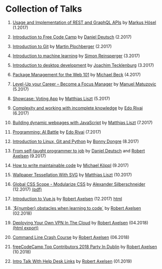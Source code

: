 # Collection of Talks

1. [ Usage and Implementation of REST and GraphQL APIs](./src/rest_graphql.ppt)
 by [Markus Hösel](http://www.hoeselm.at) (1.2017)

2. [ Introduction to Free Code Camp](https://prezi.com/r3s3kjl_yfln/intro-free-code-camp/)
 by [Daniel Deutsch](https://www.linkedin.com/in/daniel-deutsch-b95611127/) (2.2017)

3. [ Introduction to Git](./src/2017-02-24_git_quick_and_dirty.odp)
 by [Martin Plochberger](https://github.com/42pre) (2.2017)

4. [ Introduction to machine learning](https://abisz.github.io/talk-ml-introduction/#/)
 by [Simon Reinsperger](http://www.piedcode.com/) (3.2017)

5. [ Introduction to desktop development](https://docs.google.com/presentation/d/1-43Of72dOhDBW3F4Peylc2QFzm0rGw3u1XX_2TwKv6I/edit?usp=sharing)
 by [Joachim Tecklenburg](https://tecklenburg.at/) (3.2017)

6. [ Package Management for the Web 101](./src/2017_04_05_DependencyManagement/2017_04_05_DependencyManagement.pptx)
 by [Michael Beck](https://github.com/NoPodi) (4.2017)

7. [
Level-Up your Career – Become a Focus Manager](https://speakerdeck.com/matuzo/level-up-your-career-become-a-focus-manager) by [Manuel Matuzovic](https://twitter.com/mmatuzo) (5.2017)

8. [Showcase: Voting App](./src/2017_05_19_votingapp.odp) by [Matthias Liszt](https://github.com/MatthiasLiszt) (5.2017)

9. [Complexity and working with incomplete knowledge](https://www.canva.com/design/DACXXIrfcqc/DNBNJb6sN3aWZxlutP-ePA/view?utm_content=DACXXIrfcqc&utm_campaign=designshare&utm_medium=link&utm_source=sharebutton) by [Edo Rivai](https://github.com/edorivai) (6.2017)

10. [Building dynamic webpages with JavaScript](https://github.com/MatthiasLiszt/tictactoeasdynamicwebpagewithvanillajs/blob/master/dynamicvanillatalk.odp) by [Matthias Liszt](https://github.com/MatthiasLiszt) (7.2017)

11. [Programming: AI Battle](https://github.com/FCCVienna/ai-battle) by [Edo Rivai](https://github.com/edorivai) (7.2017)

12. [Introduction to Linux, Git and Python](https://github.com/bonny3d/meetup_180817/blob/master/FreeCodeCamp_presentation.ipynb) by [Bonny Dongre](https://www.linkedin.com/in/bonny-dongre-8430b811/) (8.2017)

13. [From self-taught programmer to job](https://fccvienna.github.io/selftaughtToJob/) by [Daniel Deutsch](http://www.createdd.com/) and [Robert Axelsen](http://rob.ee/) (9.2017)

14. [How to write maintainable code](./src/2017-09_how_to_write_maintainable_code.pdf) by [Michael Köppl](https://twitter.com/rettetdemdativ) (9.2017)

15. [Wallpaper Tessellation With SVG](./src/2017-10-xx-wallpaper.odp) by [Matthias Liszt](https://github.com/MatthiasLiszt/wallpapertessellation) (10.2017)

16. [Global CSS Scope - Modularize CSS](./src/2017-12-16-Modularize-CSS-Commented.pptx) by [Alexander Silberschneider](https://github.com/asilberschneider) (12.2017) [(pdf)](./src/2017-12-16-Modularize-CSS-Commented.pdf)

17. [Introduction to Vue.js](http://slides.com/robertaxelsen/vuejs-intro) by [Robert Axelsen](http://rob.ee/) (12.2017) [html](./src/2017_12_16_IntroToVueJS/intro-to-vuejs.html)

18. [\`${number} obstacles when learning to code\`](https://github.com/robaxelsen/obstacles-talk) by [Robert Axelsen](http://rob.ee/) (02.2018)

19. [Deploying Your Own VPN In The Cloud](https://slides.com/robertaxelsen/deploying-your-own-vpn-in-the-cloud/) by [Robert Axelsen](http://rob.ee/) (04.2018) [(html export)](https://github.com/FCCVienna/FCCVienna/tree/master/talks/src/2018_06_04_Deploying_VPN)

20. [Command Line Crash Course](https://github.com/FCCVienna/FCCVienna/tree/master/talks/src/2018_06_15_Command_Line_Crash_Course) by [Robert Axelsen](http://rob.ee/) (06.2018)

21. [freeCodeCamp Top Contributors 2018 Party In Dublin](https://github.com/FCCVienna/FCCVienna/tree/master/talks/src/2018_10_Top_Contributors_Party_Dublin/) by [Robert Axelsen](http://rob.ee/) (10.2018)

22. [Intro Talk With Help Desk Links](https://github.com/FCCVienna/FCCVienna/tree/master/talks/src/2019_25_01_Intro_Talk_With_Help_Desk_Links/) by [Robert Axelsen](http://rob.ee/) (01.2019)

